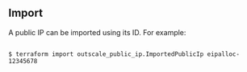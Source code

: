 ## Import

A public IP can be imported using its ID. For example:

```console

$ terraform import outscale_public_ip.ImportedPublicIp eipalloc-12345678

```